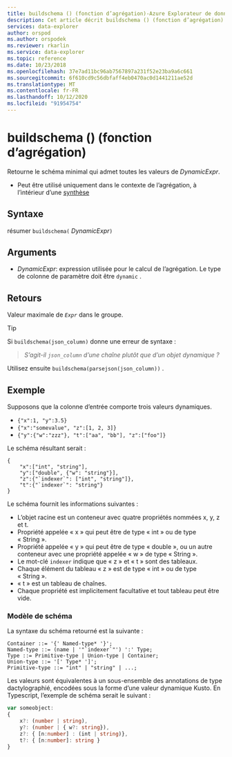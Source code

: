 ```yaml
---
title: buildschema () (fonction d’agrégation)-Azure Explorateur de données
description: Cet article décrit buildschema () (fonction d’agrégation) dans Azure Explorateur de données.
services: data-explorer
author: orspod
ms.author: orspodek
ms.reviewer: rkarlin
ms.service: data-explorer
ms.topic: reference
ms.date: 10/23/2018
ms.openlocfilehash: 37e7ad11bc96ab7567897a231f52e23ba9a6c661
ms.sourcegitcommit: 6f610cd9c56dbfaff4eb0470ac0d1441211ae52d
ms.translationtype: MT
ms.contentlocale: fr-FR
ms.lasthandoff: 10/12/2020
ms.locfileid: "91954754"
---
```

# <a name="buildschema-aggregation-function"></a>buildschema () (fonction d’agrégation)

Retourne le schéma minimal qui admet toutes les valeurs de *DynamicExpr*.

* Peut être utilisé uniquement dans le contexte de l’agrégation, à l’intérieur d’une [synthèse](summarizeoperator.md)

## <a name="syntax"></a>Syntaxe

résumer `buildschema(` *DynamicExpr*`)`

## <a name="arguments"></a>Arguments

* *DynamicExpr*: expression utilisée pour le calcul de l’agrégation. Le type de colonne de paramètre doit être `dynamic` . 

## <a name="returns"></a>Retours

Valeur maximale de *`Expr`* dans le groupe.

> [!TIP] 
> Si `buildschema(json_column)` donne une erreur de syntaxe :
>
> > *S’agit-il `json_column` d’une chaîne plutôt que d’un objet dynamique ?*
>
> Utilisez ensuite `buildschema(parsejson(json_column))` .

## <a name="example"></a>Exemple

Supposons que la colonne d’entrée comporte trois valeurs dynamiques.

* `{"x":1, "y":3.5}`
* `{"x":"somevalue", "z":[1, 2, 3]}`
* `{"y":{"w":"zzz"}, "t":["aa", "bb"], "z":["foo"]}`

Le schéma résultant serait :

```kusto
{ 
    "x":["int", "string"],
    "y":["double", {"w": "string"}],
    "z":{"`indexer`": ["int", "string"]},
    "t":{"`indexer`": "string"}
}
```

Le schéma fournit les informations suivantes :

* L’objet racine est un conteneur avec quatre propriétés nommées x, y, z et t.
* Propriété appelée « x » qui peut être de type « int » ou de type « String ».
* Propriété appelée « y » qui peut être de type « double », ou un autre conteneur avec une propriété appelée « w » de type « String ».
* Le mot-clé ``indexer`` indique que « z » et « t » sont des tableaux.
* Chaque élément du tableau « z » est de type « int » ou de type « String ».
* « t » est un tableau de chaînes.
* Chaque propriété est implicitement facultative et tout tableau peut être vide.

### <a name="schema-model"></a>Modèle de schéma

La syntaxe du schéma retourné est la suivante :

```output
Container ::= '{' Named-type* '}';
Named-type ::= (name | '"`indexer`"') ':' Type;
Type ::= Primitive-type | Union-type | Container;
Union-type ::= '[' Type* ']';
Primitive-type ::= "int" | "string" | ...;
```

Les valeurs sont équivalentes à un sous-ensemble des annotations de type dactylographié, encodées sous la forme d’une valeur dynamique Kusto. En Typescript, l’exemple de schéma serait le suivant :

```typescript
var someobject: 
{
    x?: (number | string),
    y?: (number | { w?: string}),
    z?: { [n:number] : (int | string)},
    t?: { [n:number]: string }
}
```
